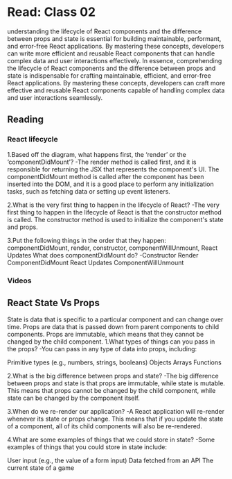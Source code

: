 # Read: Class 02

understanding the lifecycle of React components and the difference between props and state is essential for building maintainable, performant, and error-free React applications. By mastering these concepts, developers can write more efficient and reusable React components that can handle complex data and user interactions effectively.
In essence, comprehending the lifecycle of React components and the difference between props and state is indispensable for crafting maintainable, efficient, and error-free React applications. By mastering these concepts, developers can craft more effective and reusable React components capable of handling complex data and user interactions seamlessly.


## Reading
### React lifecycle

1.Based off the diagram, what happens first, the ‘render’ or the ‘componentDidMount’?
-The render method is called first, and it is responsible for returning the JSX that represents the component's UI. The componentDidMount method is called after the component has been inserted into the DOM, and it is a good place to perform any initialization tasks, such as fetching data or setting up event listeners.


2.What is the very first thing to happen in the lifecycle of React?
-The very first thing to happen in the lifecycle of React is that the constructor method is called. The constructor method is used to initialize the component's state and props.


3.Put the following things in the order that they happen: componentDidMount, render, constructor, componentWillUnmount, React Updates
What does componentDidMount do?
-Constructor
Render
ComponentDidMount
React Updates
ComponentWillUnmount

### Videos
## React State Vs Props
State is data that is specific to a particular component and can change over time.
Props are data that is passed down from parent components to child components. Props are immutable, which means that they cannot be changed by the child component.
1.What types of things can you pass in the props?
-You can pass in any type of data into props, including:

Primitive types (e.g., numbers, strings, booleans)
Objects
Arrays
Functions


2.What is the big difference between props and state?
-The big difference between props and state is that props are immutable, while state is mutable. This means that props cannot be changed by the child component, while state can be changed by the component itself.


3.When do we re-render our application?
-A React application will re-render whenever its state or props change. This means that if you update the state of a component, all of its child components will also be re-rendered.


4.What are some examples of things that we could store in state?
-Some examples of things that you could store in state include:

User input (e.g., the value of a form input)
Data fetched from an API
The current state of a game
